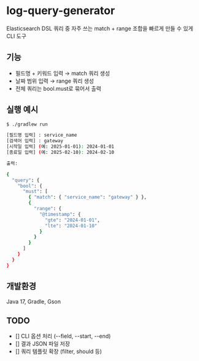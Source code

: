 # log-query-generator

Elasticsearch DSL 쿼리 중
자주 쓰는 match + range 조합을 빠르게 만들 수 있게 CLI 도구



## 기능

- 필드명 + 키워드 입력 → match 쿼리 생성
- 날짜 범위 입력 → range 쿼리 생성
- 전체 쿼리는 bool.must로 묶어서 출력



## 실행 예시

```bash
$ ./gradlew run

[필드명 입력] : service_name
[검색어 입력] : gateway
[시작일 입력] (예: 2025-01-01): 2024-01-01
[종료일 입력] (예: 2025-02-10): 2024-02-10

출력:

{
  "query": {
    "bool": {
      "must": [
        { "match": { "service_name": "gateway" } },
        {
          "range": {
            "@timestamp": {
              "gte": "2024-01-01",
              "lte": "2024-01-10"
            }
          }
        }
      ]
    }
  }
}
```


## 개발환경
Java 17, Gradle, Gson



## TODO
- [] CLI 옵션 처리 (--field, --start, --end)
- [] 결과 JSON 파일 저장
- [] 쿼리 템플릿 확장 (filter, should 등)
